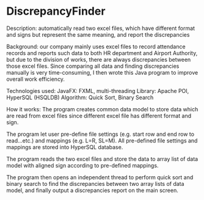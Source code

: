 # DiscrepancyFinder

Description: automatically read two excel files, which have different format and signs but represent the same meaning, and report the discrepancies

Background: our company mainly uses excel files to record attendance records and reports such data to both HR department and Airport Authority, but due to the division of works, there are always discrepancies between those excel files. Since comparing all data and finding discrepancies manually is very time-consuming, I then wrote this Java program to improve overall work efficiency.

Technologies used:
JavaFX: FXML, multi-threading
Library: Apache POI, HyperSQL (HSQLDB)
Algorithm: Quick Sort, Binary Search

How it works:
The program creates common data model to store data which are read from excel files since different excel file has different format and sign.

The program let user pre-define file settings (e.g. start row and end row to read…etc.) and mappings (e.g. L=R, SL=M). All pre-defined file settings and mappings are stored into HyperSQL database.

The program reads the two excel files and store the data to array list of data model with aligned sign according to pre-defined mappings.

The program then opens an independent thread to perform quick sort and binary search to find the discrepancies between two array lists of data model, and finally output a discrepancies report on the main screen.
